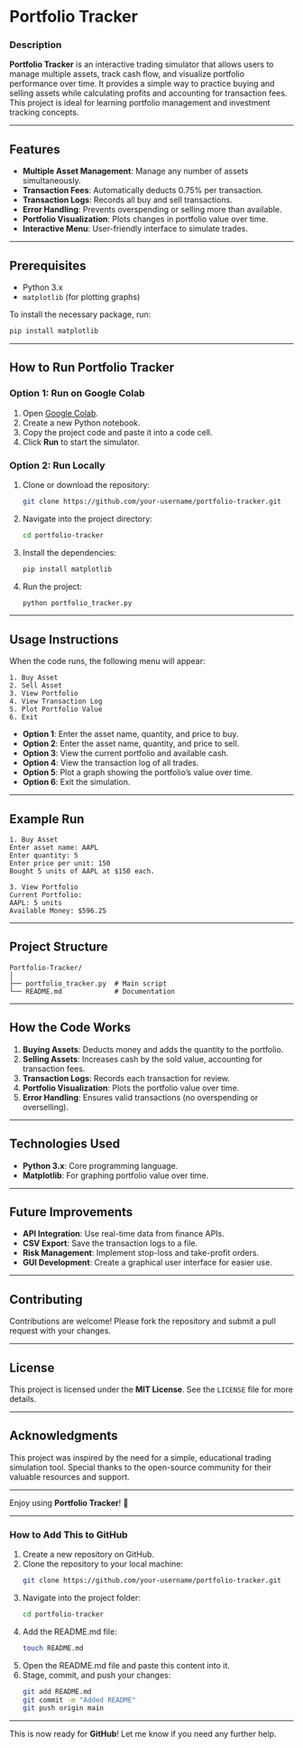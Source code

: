 # **Portfolio Tracker**

### **Description**
**Portfolio Tracker** is an interactive trading simulator that allows users to manage multiple assets, track cash flow, and visualize portfolio performance over time. It provides a simple way to practice buying and selling assets while calculating profits and accounting for transaction fees. This project is ideal for learning portfolio management and investment tracking concepts.

---

## **Features**
- **Multiple Asset Management**: Manage any number of assets simultaneously.
- **Transaction Fees**: Automatically deducts 0.75% per transaction.
- **Transaction Logs**: Records all buy and sell transactions.
- **Error Handling**: Prevents overspending or selling more than available.
- **Portfolio Visualization**: Plots changes in portfolio value over time.
- **Interactive Menu**: User-friendly interface to simulate trades.

---

## **Prerequisites**
- Python 3.x  
- `matplotlib` (for plotting graphs)

To install the necessary package, run:
```bash
pip install matplotlib
```

---

## **How to Run Portfolio Tracker**

### **Option 1: Run on Google Colab**
1. Open [Google Colab](https://colab.research.google.com/).
2. Create a new Python notebook.
3. Copy the project code and paste it into a code cell.
4. Click **Run** to start the simulator.

### **Option 2: Run Locally**
1. Clone or download the repository:
   ```bash
   git clone https://github.com/your-username/portfolio-tracker.git
   ```
2. Navigate into the project directory:
   ```bash
   cd portfolio-tracker
   ```
3. Install the dependencies:
   ```bash
   pip install matplotlib
   ```
4. Run the project:
   ```bash
   python portfolio_tracker.py
   ```

---

## **Usage Instructions**
When the code runs, the following menu will appear:

```
1. Buy Asset
2. Sell Asset
3. View Portfolio
4. View Transaction Log
5. Plot Portfolio Value
6. Exit
```

- **Option 1**: Enter the asset name, quantity, and price to buy.
- **Option 2**: Enter the asset name, quantity, and price to sell.
- **Option 3**: View the current portfolio and available cash.
- **Option 4**: View the transaction log of all trades.
- **Option 5**: Plot a graph showing the portfolio’s value over time.
- **Option 6**: Exit the simulation.

---

## **Example Run**

```
1. Buy Asset
Enter asset name: AAPL
Enter quantity: 5
Enter price per unit: 150
Bought 5 units of AAPL at $150 each.

3. View Portfolio
Current Portfolio:
AAPL: 5 units
Available Money: $596.25
```

---

## **Project Structure**

```
Portfolio-Tracker/
│
├── portfolio_tracker.py  # Main script
└── README.md             # Documentation
```

---

## **How the Code Works**
1. **Buying Assets**: Deducts money and adds the quantity to the portfolio.
2. **Selling Assets**: Increases cash by the sold value, accounting for transaction fees.
3. **Transaction Logs**: Records each transaction for review.
4. **Portfolio Visualization**: Plots the portfolio value over time.
5. **Error Handling**: Ensures valid transactions (no overspending or overselling).

---

## **Technologies Used**
- **Python 3.x**: Core programming language.
- **Matplotlib**: For graphing portfolio value over time.

---

## **Future Improvements**
- **API Integration**: Use real-time data from finance APIs.
- **CSV Export**: Save the transaction logs to a file.
- **Risk Management**: Implement stop-loss and take-profit orders.
- **GUI Development**: Create a graphical user interface for easier use.

---

## **Contributing**
Contributions are welcome! Please fork the repository and submit a pull request with your changes.

---

## **License**
This project is licensed under the **MIT License**. See the `LICENSE` file for more details.

---

## **Acknowledgments**
This project was inspired by the need for a simple, educational trading simulation tool. Special thanks to the open-source community for their valuable resources and support.

---

Enjoy using **Portfolio Tracker**! 🚀

---

### **How to Add This to GitHub**
1. Create a new repository on GitHub.
2. Clone the repository to your local machine:
   ```bash
   git clone https://github.com/your-username/portfolio-tracker.git
   ```
3. Navigate into the project folder:
   ```bash
   cd portfolio-tracker
   ```
4. Add the README.md file:
   ```bash
   touch README.md
   ```
5. Open the README.md file and paste this content into it.
6. Stage, commit, and push your changes:
   ```bash
   git add README.md
   git commit -m "Added README"
   git push origin main
   ```

---

This is now ready for **GitHub**! Let me know if you need any further help.
